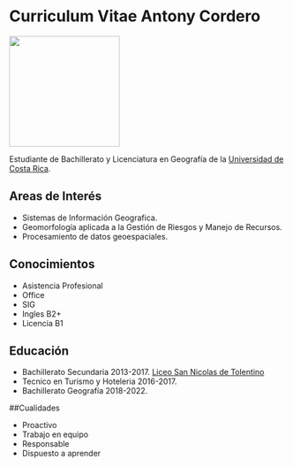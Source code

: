 # Curriculum Vitae Antony Cordero

<img src="https://upload.wikimedia.org/wikipedia/commons/thumb/d/dd/Henry_Cavill_by_Gage_Skidmore_2.jpg/220px-Henry_Cavill_by_Gage_Skidmore_2.jpg" width="200" height="">

Estudiante de Bachillerato y Licenciatura en Geografía de la [Universidad de Costa Rica](https://www.ucr.ac.cr/). 

## Areas de Interés    
- Sistemas de Información Geografica. 
- Geomorfología aplicada a la Gestión de Riesgos y Manejo de Recursos.
- Procesamiento de datos geoespaciales.

## Conocimientos

- Asistencia Profesional
- Office
- SIG
- Ingles B2+
- Licencia B1

## Educación

- Bachillerato Secundaria 2013-2017. [Liceo San Nicolas de Tolentino](https://es-la.facebook.com/LiceoSanNicolasdeTolentino/)     
- Tecnico en Turismo y Hoteleria 2016-2017.
- Bachillerato Geografía 2018-2022.

##Cualidades

- Proactivo
- Trabajo en equipo
- Responsable
- Dispuesto a aprender
